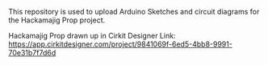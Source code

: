 This repository is used to upload Arduino Sketches and circuit diagrams for the Hackamajig Prop project.

Hackamajig Prop drawn up in Cirkit Designer Link: https://app.cirkitdesigner.com/project/9841069f-6ed5-4bb8-9991-70e31b7f7d6d
